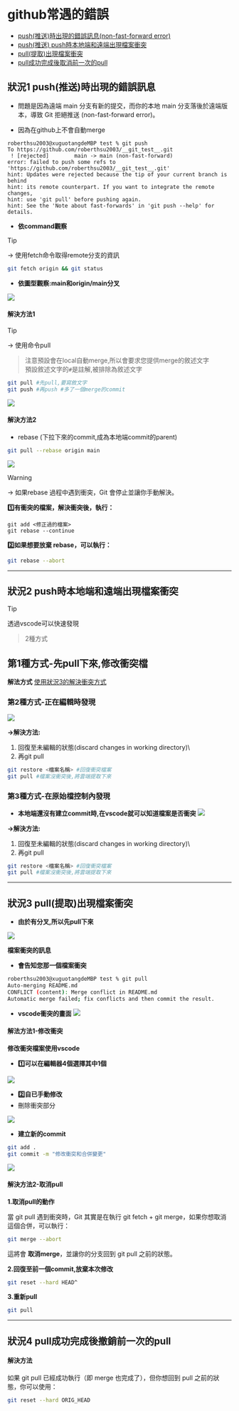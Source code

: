 # github常遇的錯誤
- [push(推送)時出現的錯誤訊息(non-fast-forward error)](#狀況1)
- [push(推送) push時本地端和遠端出現檔案衝突](#狀況2)
- [pull(提取)出現檔案衝突](#狀況3)
- [pull成功完成後取消前一次的pull](#狀況4)

<a name="狀況1"></a>
## 狀況1 push(推送)時出現的錯誤訊息

- 問題是因為遠端 main 分支有新的提交，而你的本地 main 分支落後於遠端版本，導致 Git 拒絕推送 (non-fast-forward error)。

- 因為在github上不會自動merge

```
roberthsu2003@xuguotangdeMBP test % git push
To https://github.com/roberthsu2003/__git_test__.git
 ! [rejected]        main -> main (non-fast-forward)
error: failed to push some refs to 'https://github.com/roberthsu2003/__git_test__.git'
hint: Updates were rejected because the tip of your current branch is behind
hint: its remote counterpart. If you want to integrate the remote changes,
hint: use 'git pull' before pushing again.
hint: See the 'Note about fast-forwards' in 'git push --help' for details.
```

- **依command觀察**

> [!TIP]
> → 使用fetch命令取得remote分支的資訊


```bash
git fetch origin && git status
```

- **依圖型觀察:main和origin/main分叉**

![](./images/pic1.png)

#### 解決方法1

> [!TIP]
> → 使用命令pull
>> 注意預設會在local自動merge,所以會要求您提供merge的敘述文字\
>> 預設敘述文字的`#`是註解,被排除為敘述文字

```bash
git pull #先pull,要寫敘文字
git push #再push #多了一個merge的commit
```

![](./images/pic2.png)


####  解決方法2
- rebase (下拉下來的commit,成為本地端commit的parent)

```bash 
git pull --rebase origin main
```


![](./images/pic3.png)

> [!WARNING]
> → 如果rebase 過程中遇到衝突，Git 會停止並讓你手動解決。

**1️⃣有衝突的檔案，解決衝突後，執行：**

```base
git add <修正過的檔案>
git rebase --continue
```


**2️⃣如果想要放棄 rebase，可以執行：**

```bash
git rebase --abort
```

---

<a name="狀況2"></a>
##  狀況2 push時本地端和遠端出現檔案衝突

> [!TIP]
> 透過vscode可以快速發現
>> 2種方式

## 第1種方式-先pull下來,修改衝突檔
**解法方式**
[使用狀況3的解決衝突方式](#狀況3)

### 第2種方式-正在編輯時發現

![](./images/pic8.png)

**→解決方法:**
1. 回復至未編輯的狀態(discard changes in working directory)\
2. 再git pull

```bash
git restore <檔案名稱> #回復衝突檔案
git pull #檔案沒衝突後,將雲端提取下來
```

### 第3種方式-在原始檔控制內發現
- **本地端還沒有建立commit時,在vscode就可以知道檔案是否衝突**
![](./images/pic4.png)

**→解決方法:**
1. 回復至未編輯的狀態(discard changes in working directory)\
2. 再git pull

```bash
git restore <檔案名稱> #回復衝突檔案
git pull #檔案沒衝突後,將雲端提取下來
```

---

<a name="狀況3"></a>

##  狀況3 pull(提取)出現檔案衝突

- **由於有分叉,所以先pull下來**

![](./images/pic5.png)

**檔案衝突的訊息**

- **會告知您那一個檔案衝突**

```bash
roberthsu2003@xuguotangdeMBP test % git pull
Auto-merging README.md
CONFLICT (content): Merge conflict in README.md
Automatic merge failed; fix conflicts and then commit the result.
```

- **vscode衝突的畫面**
![](./images/pic6.png)

#### 解法方法1-修改衝突

**修改衝突檔案使用vscode**

- **1️⃣可以在編輯器4個選擇其中1個**

![](./images/pic9.png)

- **2️⃣自已手動修改**
- 刪除衝突部分

![](./images/pic10.png)

- **建立新的commit**

```bash
git add .
git commit -m "修改衝突和合併變更"
```

![](./images/pic7.png)

#### 解決方法2-取消pull

**1.取消pull的動作**

當 git pull 遇到衝突時，Git 其實是在執行 git fetch + git merge，如果你想取消這個合併，可以執行：

```bash
git merge --abort
```

這將會 **取消merge**，並讓你的分支回到 git pull 之前的狀態。

**2.回復至前一個commit,放棄本次修改**

```bash
git reset --hard HEAD^
```

**3.重新pull**

```bash
git pull
```

---

<a name="狀況4"></a>
## 狀況4 pull成功完成後撤銷前一次的pull

#### 解決方法

如果 git pull 已經成功執行（即 merge 也完成了），但你想回到 pull 之前的狀態，你可以使用：

```bash
git reset --hard ORIG_HEAD
```




